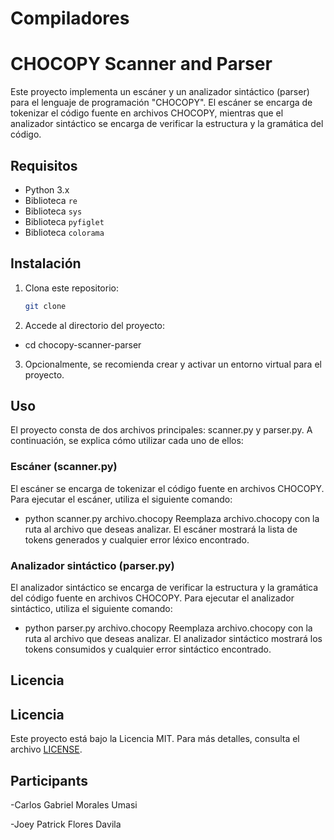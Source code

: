 # Compiladores

# CHOCOPY Scanner and Parser

Este proyecto implementa un escáner y un analizador sintáctico (parser) para el lenguaje de programación "CHOCOPY". El escáner se encarga de tokenizar el código fuente en archivos CHOCOPY, mientras que el analizador sintáctico se encarga de verificar la estructura y la gramática del código.

## Requisitos

- Python 3.x
- Biblioteca `re`
- Biblioteca `sys`
- Biblioteca `pyfiglet`
- Biblioteca `colorama`

## Instalación

1. Clona este repositorio:

   ```bash
   git clone 
2. Accede al directorio del proyecto:
- cd chocopy-scanner-parser
3. Opcionalmente, se recomienda crear y activar un entorno virtual para el proyecto.
## Uso
El proyecto consta de dos archivos principales: scanner.py y parser.py. A continuación, se explica cómo utilizar cada uno de ellos:

### Escáner (scanner.py)
El escáner se encarga de tokenizar el código fuente en archivos CHOCOPY. Para ejecutar el escáner, utiliza el siguiente comando:
- python scanner.py archivo.chocopy
Reemplaza archivo.chocopy con la ruta al archivo que deseas analizar. El escáner mostrará la lista de tokens generados y cualquier error léxico encontrado.

### Analizador sintáctico (parser.py)
El analizador sintáctico se encarga de verificar la estructura y la gramática del código fuente en archivos CHOCOPY. Para ejecutar el analizador sintáctico, utiliza el siguiente comando:
- python parser.py archivo.chocopy
Reemplaza archivo.chocopy con la ruta al archivo que deseas analizar. El analizador sintáctico mostrará los tokens consumidos y cualquier error sintáctico encontrado.

## Licencia
## Licencia

Este proyecto está bajo la Licencia MIT. Para más detalles, consulta el archivo [LICENSE](LICENSE).


## Participants
-Carlos Gabriel Morales Umasi

-Joey Patrick Flores Davila
